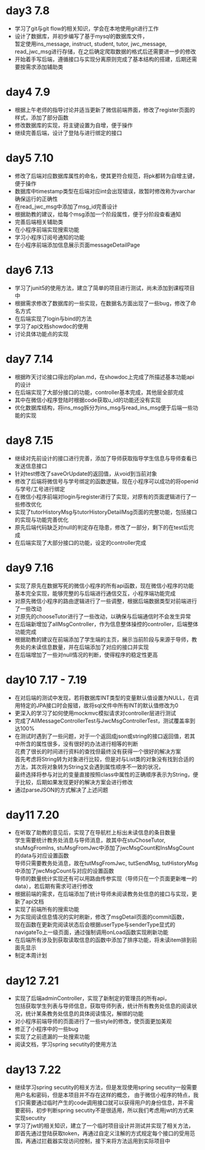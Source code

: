 # day3  7.8
- 学习了git与git flow的相关知识，学会在本地使用git进行工作  
- 设计了数据库，并初步编写了基于mysql的数据库文件，   
  暂定使用ins_message, instruct, student, tutor, jwc_message, read_jwc_msg进行存储，在之后确定爬取数据的格式后还需要进一步的修改     
- 开始着手写后端，遵循接口与实现分离原则完成了基本结构的搭建，后期还需要按需求添加辅助类    

# day4  7.9
- 根据上午老师的指导讨论并适当更新了微信前端界面，修改了register页面的样式，添加了部分函数  
- 修改数据库的实现，将主键设置为自增，便于操作  
- 继续完善后端，设计了登陆与进行绑定的接口

# day5 7.10
- 修改了后端对应数据库属性的命名，使其更符合规范，将pk都转为自增主键，便于操作    
- 数据库中timestamp类型在后端对应int会出现错误，故暂时修改称为varchar确保运行的正确性  
- 在read_jwc_msg中添加了msg_id完善设计  
- 根据助教的建议，给每个msg添加一个阶段属性，便于分阶段查看通知  
- 完善后端相关辅助类  
- 在小程序前端实现搜索功能  
- 学习小程序订阅号通知的功能
- 在小程序前端添加信息展示页面messageDetailPage

# day6 7.13
- 学习了junit5的使用方法，建立了简单的项目进行测试，尚未添加到课程项目中     
- 根据需求修改了数据库的一些实现，在数据名方面出现了一些bug，修改了命名方式   
- 在后端实现了login与bind的方法  
- 学习了api文档showdoc的使用    
- 讨论具体功能点的实现  

# day7 7.14
- 根据昨天讨论接口得出的plan.md，在showdoc上完成了所描述基本功能api的设计
- 在后端实现了大部分接口的功能，controller基本完成，其他层全部完成  
- 其中在微信小程序登陆时根据code获取u_id的功能还没有实现  
- 优化数据库结构，将ins_msg拆分为ins_msg与read_ins_msg便于后端一些功能的实现

# day8 7.15
- 继续对先前设计的接口进行完善，添加了导师获取指导学生信息与导师查看已发送信息接口  
- 针对test修改了saveOrUpdate的返回值，从void到当前对象  
- 修改了后端将微信号与学号绑定的函数逻辑，现在小程序可以成功的将openid与学号/工号进行绑定  
- 在微信小程序前端对login与register进行了实现，对原有的页面逻辑进行了一些修改优化  
- 实现了tutorHistoryMsg与tutorHistoryDetailMsg页面的完整功能，包括接口的实现与功能完善优化  
- 原先后端代码缺乏对null的判定存在隐患，修改了一部分，剩下的在test后完成  
- 在后端实现了大部分接口的功能，设定的controller完成  

# day9 7.16
- 实现了原先在数据写死的微信小程序的所有api函数，现在微信小程序的功能基本完全实现，能够完整的与后端进行通信交互，小程序端功能完成      
- 对原先微信小程序的路由逻辑进行了一些调整，根据后端数据类型对前端进行了一些改动    
- 对原先的chooseTutor进行了一些改动，以确保与后端通信时不会发生异常    
- 在后端新增加了allMsgController，作为信息整体操控的controller，后端整体功能完成    
- 根据助教的建议在前端添加了学生端的主页，展示当前阶段与来源于导师，教务处的未读信息数量，并在后端添加了对应的接口并实现    
- 在后端增加了一些对null情况的判断，使得程序的稳定性更高  

# day10 7.17 - 7.19
- 在对后端的测试中发现，若将数据库INT类型的变量默认值设置为NULL，在调用特定的JPA接口时会报错，故将sql文件中所有INT的默认值修改为0  
- 更深入的学习了如何使用mockmvc模拟请求对controller层进行测试  
- 完成了AllMessageControllerTest与JwcMsgControllerTest，测试覆盖率到达100%  
- 在测试时遇到了一些问题，对于一个返回成json或string的接口返回值，若其中所含的属性很多，没有很好的办法进行相等的判断  
花费了很长的时间进行资料的查找但最终没有获得一个很好的解决方案  
首先考虑将String转为对象进行比较，但是对与List类的对象没有找到合适的方法，其次将对象转为String又会遇到属性顺序不一致的状况，  
最终选择将参与对比的变量直接按照class中属性的正确顺序表示为String，便于比较，后期如果发现更好的解决方案会进行修改 
- 通过parseJSON的方式解决了上述问题  

# day11 7.20
- 在听取了助教的意见后，实现了在导航栏上标出未读信息的条目数量  
学生需要统计教务处消息与导师消息，故其中在stuChoseTutor, stuMsgFromIns, stuMsgFromJwc中添加了jwcMsgCount和InsMsgCount的data与对应设置函数    
导师只需要教务处消息，故在tutMsgFromJwc, tutSendMsg, tutHistoryMsg中添加了jwcMsgCount与对应的设置函数  
导师的数量统计实现还有可以用路由传参实现（导师只在一个页面更新唯一的data），若后期有需求可进行修改  
- 根据前端的需求，在后端添加了统计导师未阅读教务处信息的接口与实现，更新了api文档  
- 实现了前端所有的搜索功能  
- 为实现阅读信息情况的实时刷新，修改了msgDetail页面的commit函数，  
现在函数在更新完阅读状态后会根据userType与senderType显式的navigateTo上一级页面，通过强制调用onLoad函数实现刷新功能  
- 在后端所有涉及到获取读取信息的函数中添加了排序功能，将未读item排到前面先显示  
- 制定本周计划  

# day12 7.21
- 实现了后端adminController，实现了新制定的管理员的所有api，  
包括获取学生列表与导师信息，获取导师列表，统计所有教务处信息的阅读状况，统计某条教务处信息的具体阅读情况，解绑的功能
- 对小程序前端导师的页面进行了一些style的修改，使页面更加美观  
- 修正了小程序中的一些bug  
- 实现了之前遗漏的一处搜索功能  
- 阅读文档，学习spring secutity的使用方法  

# day13 7.22
- 继续学习spring secutity的相关方法，但是发现使用spring secutity一般需要用户名和密码，但是本项目并不存在这样的概念，
由于微信小程序的特点，我们只需要通过临时产生的code调用接口就可以获得用户的身份信息，并不需要密码，初步判断spring secutity不是很适用，所以我们考虑用jwt的方式来实现secutity  
- 学习了jwt的相关知识，建立了一个临时项目设计并测试并实现了相关方法， 
即首先通过登陆获取token，再通过自定义注解的方式规定每个接口的受用范围，再通过拦截器实现访问控制，接下来将方法运用到实际项目中     



